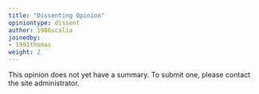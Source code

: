 ```yaml
---
title: "Dissenting Opinion"
opiniontype: dissent
author: 1986scalia
joinedby:
- 1991thomas
weight: 2
---
```

This opinion does not yet have a summary. To submit one, please contact the site administrator.